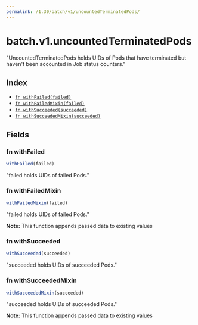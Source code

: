 ```yaml
---
permalink: /1.30/batch/v1/uncountedTerminatedPods/
---
```


# batch.v1.uncountedTerminatedPods

"UncountedTerminatedPods holds UIDs of Pods that have terminated but haven't been accounted in Job status counters."

## Index

* [`fn withFailed(failed)`](#fn-withfailed)
* [`fn withFailedMixin(failed)`](#fn-withfailedmixin)
* [`fn withSucceeded(succeeded)`](#fn-withsucceeded)
* [`fn withSucceededMixin(succeeded)`](#fn-withsucceededmixin)

## Fields

### fn withFailed

```ts
withFailed(failed)
```

"failed holds UIDs of failed Pods."

### fn withFailedMixin

```ts
withFailedMixin(failed)
```

"failed holds UIDs of failed Pods."

**Note:** This function appends passed data to existing values

### fn withSucceeded

```ts
withSucceeded(succeeded)
```

"succeeded holds UIDs of succeeded Pods."

### fn withSucceededMixin

```ts
withSucceededMixin(succeeded)
```

"succeeded holds UIDs of succeeded Pods."

**Note:** This function appends passed data to existing values